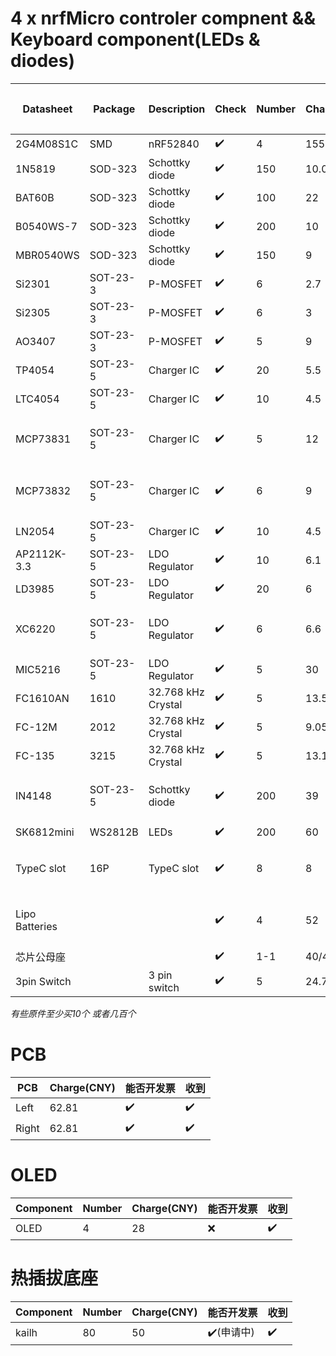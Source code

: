 # 4 x nrfMicro controler compnent && Keyboard component(LEDs & diodes)
| Datasheet      | Package  | Description        | Check | Number | Charge(CNY) | 能否开发票 | 收到       |
|----------------|----------|--------------------|-------|--------|-------------|------------|------------|
| 2G4M08S1C      | SMD      | nRF52840           | ✔️     | 4      | 155.94      | ✔️          | ✔️          |
| 1N5819         | SOD-323  | Schottky diode     | ✔️     | 150    | 10.02       | ✔️          | ✔️          |
| BAT60B         | SOD-323  | Schottky diode     | ✔️     | 100    | 22          | ❌         | ✔️          |
| B0540WS-7      | SOD-323  | Schottky diode     | ✔️     | 200    | 10          | ✔️          | ✔️          |
| MBR0540WS      | SOD-323  | Schottky diode     | ✔️     | 150    | 9           | ✔️          | ✔️          |
| Si2301         | SOT-23-3 | P-MOSFET           | ✔️     | 6      | 2.7         | ❌         | ✔️          |
| Si2305         | SOT-23-3 | P-MOSFET           | ✔️     | 6      | 3           | ❌         | ✔️          |
| AO3407         | SOT-23-3 | P-MOSFET           | ✔️     | 5      | 9           | ❌         | ✔️          |
| TP4054         | SOT-23-5 | Charger IC         | ✔️     | 20     | 5.5         | ❌         | ✔️          |
| LTC4054        | SOT-23-5 | Charger IC         | ✔️     | 10     | 4.5         | ❌         | ✔️          |
| MCP73831       | SOT-23-5 | Charger IC         | ✔️     | 5      | 12          | ✔️(申请中)  | ✔️          |
| MCP73832       | SOT-23-5 | Charger IC         | ✔️     | 6      | 9           | ✔️(申请中)  |            |
| LN2054         | SOT-23-5 | Charger IC         | ✔️     | 10     | 4.5         | ❌         | ✔️          |
| AP2112K-3.3    | SOT-23-5 | LDO Regulator      | ✔️     | 10     | 6.1         | ❌         | ✔️          |
| LD3985         | SOT-23-5 | LDO Regulator      | ✔️     | 20     | 6           | ❌         | ✔️          |
| XC6220         | SOT-23-5 | LDO Regulator      | ✔️     | 6      | 6.6         | ✔️(申请中)  | ✔️          |
| MIC5216        | SOT-23-5 | LDO Regulator      | ✔️     | 5      | 30          | ❌         | ✔️          |
| FC1610AN       | 1610     | 32.768 kHz Crystal | ✔️     | 5      | 13.50       | ❌         | ✔️          |
| FC-12M         | 2012     | 32.768 kHz Crystal | ✔️     | 5      | 9.05        | ❌         | ✔️          |
| FC-135         | 3215     | 32.768 kHz Crystal | ✔️     | 5      | 13.15       | ✔️          | ✔️          |
| IN4148         | SOT-23-5 | Schottky diode     | ✔️     | 200    | 39          | ✔️(申请中)  | ✔️(100/200) |
| SK6812mini     | WS2812B  | LEDs               | ✔️     | 200    | 60          | ✔️          | ✔️ |
| TypeC slot     | 16P      | TypeC slot         | ✔️     | 8      | 8           | ✔️(申请中)  | ✔️          |
| Lipo Batteries |          |                    | ✔️     | 4      | 52          | ✔️(申请中)  | ✔️          |
| 芯片公母座     |          |                    | ✔️     | 1-1    | 40/40       | ❌         |            |
| 3pin Switch    |          | 3 pin switch       | ✔️     | 5      | 24.72       | ✔️          |            |

*有些原件至少买10个 或者几百个* 


# PCB 
| PCB   | Charge(CNY) | 能否开发票 | 收到 |
|-------|-------------|------------|------|
| Left  | 62.81       | ✔️          | ✔️    |
| Right | 62.81       | ✔️          | ✔️    |

# OLED

| Component | Number | Charge(CNY) | 能否开发票 | 收到 |
|-----------|--------|-------------|------------|------|
| OLED      | 4      | 28          | ❌         | ✔️    |

# 热插拔底座
| Component | Number | Charge(CNY) | 能否开发票 | 收到 |
|-----------|--------|-------------|------------|------|
| kailh     | 80     | 50          | ✔️(申请中)  | ✔️    |
